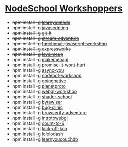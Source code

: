 # [NodeSchool Workshoppers](http://nodeschool.io/#workshopper-list)

- ~~npm install -g [learnyounode](https://www.github.com/rvagg/learnyounode)~~
- ~~npm install -g [javascripting](https://www.github.com/sethvincent/javascripting)~~
- ~~npm install -g [git-it](https://www.github.com/jlord/git-it)~~
- ~~npm install -g [stream-adventure](https://www.github.com/substack/stream-adventure)~~
- ~~npm install -g [functional-javascript-workshop](https://github.com/timoxley/functional-javascript-workshop)~~
- ~~npm install -g [expressworks](https://github.com/azat-co/expressworks)~~
- ~~npm install -g [levelmeup](https://github.com/rvagg/levelmeup)~~
- npm install -g [makemehapi](https://github.com/spumko/makemehapi)
- npm install -g [promise-it-wont-hurt](https://github.com/stevekane/promise-it-wont-hurt)
- npm install -g [async-you](https://github.com/bulkan/async-you)
- npm install -g [nodebot-workshop](https://github.com/tableflip/nodebot-workshop)
- npm install -g [goingnative](https://github.com/rvagg/goingnative)
- npm install -g [planetproto](https://github.com/sporto/planetproto)
- npm install -g [webgl-workshop](https://github.com/stackgl/webgl-workshop)
- npm install -g [shader-school](https://github.com/gl-modules/shader-school)
- npm install -g [bytewiser](https://www.github.com/maxogden/bytewiser)
- npm install -g [bug-clinic](https://github.com/othiym23/bug-clinic)
- npm install -g [browserify-adventure](https://github.com/substack/browserify-adventure)
- npm install -g [introtowebgl](https://github.com/alexmackey/IntroToWebGLWithThreeJS)
- npm install -g [count-to-6](https://github.com/domenic/count-to-6)
- npm install -g [kick-off-koa](https://github.com/koajs/kick-off-koa)
- npm install -g [lololodash](https://github.com/mdunisch/lololodash)
- npm install -g [learnyoucouchdb](https://github.com/robertkowalski/learnyoucouchdb)
